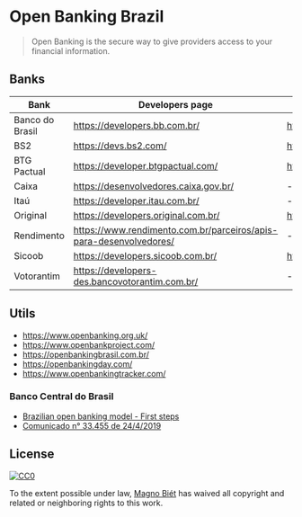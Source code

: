 # Open Banking Brazil

> Open Banking is the secure way to give providers access to your financial information.

## Banks

| Bank            | Developers page                                                    | API reference                                          |
| --------------- | ------------------------------------------------------------------ | ------------------------------------------------------ |
| Banco do Brasil | https://developers.bb.com.br/                                      | https://developers.bb.com.br/docs                      |
| BS2             | https://devs.bs2.com/                                              | https://devs.bs2.com/manual/banking/                   |
| BTG Pactual     | https://developer.btgpactual.com/                                  | https://sandbox.developer.btgpactual.com/admin/sandbox | 
| Caixa           | https://desenvolvedores.caixa.gov.br/                              | -                                                      | 
| Itaú            | https://developer.itau.com.br/                                     | -                                                      |
| Original        | https://developers.original.com.br/                                | https://developers.original.com.br/docs                |
| Rendimento      | https://www.rendimento.com.br/parceiros/apis-para-desenvolvedores/ | -                                                      |
| Sicoob          | https://developers.sicoob.com.br/                                  | https://developers.sicoob.com.br/#!/documentacao       |
| Votorantim      | https://developers-des.bancovotorantim.com.br/                     | -                                                      |

## Utils

- https://www.openbanking.org.uk/
- https://www.openbankproject.com/
- https://openbankingbrasil.com.br/
- https://openbankingday.com/
- https://www.openbankingtracker.com/

### Banco Central do Brasil

- [Brazilian open banking model - First steps](https://www.bcb.gov.br/en/pressdetail/2284/nota)
- [Comunicado n° 33.455 de 24/4/2019 ](https://www.bcb.gov.br/estabilidadefinanceira/exibenormativo?tipo=Comunicado&numero=33455)

## License

[![CC0](http://mirrors.creativecommons.org/presskit/buttons/88x31/svg/cc-zero.svg)](https://creativecommons.org/publicdomain/zero/1.0/)

To the extent possible under law, [Magno Biét](https://github.com/magnobiet) has waived all copyright and related or neighboring rights to this work.
